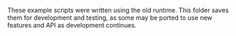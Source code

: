 These example scripts were written using the old runtime.
This folder saves them for development and testing, as some may be ported to use new features and API as development continues. 

